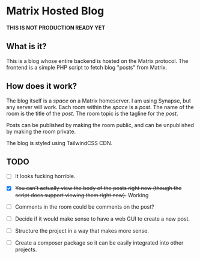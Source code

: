 # Matrix Hosted Blog
**THIS IS NOT PRODUCTION READY YET**
## What is it?

This is a blog whose entire backend is hosted on the Matrix protocol. The frontend is a simple PHP script to fetch blog "posts" from Matrix.

## How does it work?

The blog itself is a *space* on a Matrix homeserver. I am using Synapse, but any server will work. Each room within the *space* is a *post*. The name of the room is the title of the *post*. The room topic is the tagline for the *post*.

Posts can be published by making the room public, and can be unpublished by making the room private.

The blog is styled using TailwindCSS CDN.

## TODO

- [ ] It looks fucking horrible.
- [X] ~~You can't actually view the body of the posts right now (though the script does support viewing them right now).~~ Working
- [ ] Comments in the room could be comments on the post?
- [ ] Decide if it would make sense to have a web GUI to create a new post.
- [ ] Structure the project in a way that makes more sense.
- [ ] Create a composer package so it can be easily integrated into other projects. 


